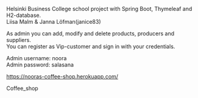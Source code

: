 Helsinki Business College school project with Spring Boot, Thymeleaf and H2-database.   
Liisa Malm & Janna Löfman(janice83)

As admin you can add, modify and delete products, producers and suppliers.   
You can register as Vip-customer and sign in with your credentials.

Admin username: noora    
Admin password: salasana

https://nooras-coffee-shop.herokuapp.com/

Coffee_shop
